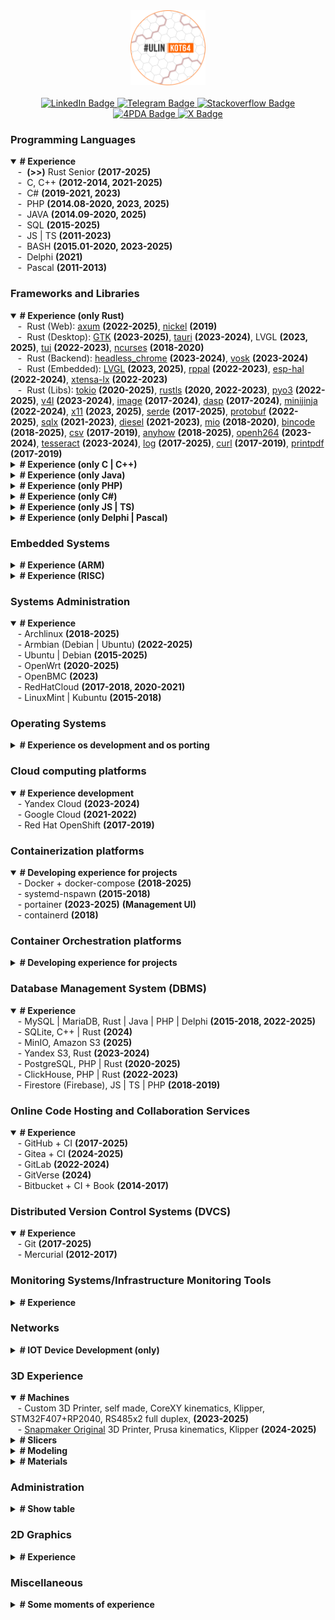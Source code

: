 <div id="header" align="center">
  <img src="https://github.com/denisandroid/denisandroid/blob/main/avatar2.png?raw=true" width="120px"/>
  </br></br>
<div id="badges">
  <a href="http://linkedin.ulinkot.ru">
    <img src="https://img.shields.io/badge/LinkedIn-blue?style=for-the-badge&logo=linkedin&logoColor=white" alt="LinkedIn Badge"/>
  </a>
  <a href="https://telegram.ulinkot.ru">
    <img src="https://img.shields.io/badge/Telegram @UlinKot-red?style=for-the-badge&logo=telegram&logoColor=white" alt="Telegram Badge"/>
  </a>
  <a href="http://stackoverflow.ulinkot.ru">
    <img src="https://img.shields.io/badge/Stackoverflow-green?style=for-the-badge&logo=stackoverflow&logoColor=white" alt="Stackoverflow Badge"/>
  </a>
  <a href="http://4pda.ulinkot.ru">
    <img src="https://img.shields.io/badge/4pda-blue?style=for-the-badge&logo=4pda&logoColor=white" alt="4PDA Badge"/>
  </a>
  <a href="https://crates.io/users/denisandroid">
    <img src="https://img.shields.io/crates/udt/19365?style=for-the-badge&logo=rust&logoColor=white" alt="X Badge"/>
  </a>
</div>
</div>

### Programming Languages
<details open> 
  <summary><b># Experience</b></summary>
  <div>&nbsp;&nbsp;&nbsp;-&nbsp; <b>(>>)</b> Rust Senior <b>(2017-2025)</b></div>
  <div>&nbsp;&nbsp;&nbsp;-&nbsp; C, C++ <b>(2012-2014, 2021-2025)</b></div>
  <div>&nbsp;&nbsp;&nbsp;-&nbsp; C# <b>(2019-2021, 2023)</b></div>
  <div>&nbsp;&nbsp;&nbsp;-&nbsp; PHP <b>(2014.08-2020, 2023, 2025)</b></div>
  <div>&nbsp;&nbsp;&nbsp;-&nbsp; JAVA <b>(2014.09-2020, 2025)</b></div>
  <div>&nbsp;&nbsp;&nbsp;-&nbsp; SQL <b>(2015-2025)</b></div>
  <div>&nbsp;&nbsp;&nbsp;-&nbsp; JS | TS <b>(2011-2023)</b></div>
  <div>&nbsp;&nbsp;&nbsp;-&nbsp; BASH <b>(2015.01-2020, 2023-2025)</b></div>
  <div>&nbsp;&nbsp;&nbsp;-&nbsp; Delphi <b>(2021)</b></div>
  <div>&nbsp;&nbsp;&nbsp;-&nbsp; Pascal <b>(2011-2013)</b></div>
</details>

### Frameworks and Libraries
<details open> 
  <summary><b># Experience (only Rust)</b></summary>
  <div>&nbsp;&nbsp;&nbsp;-&nbsp; Rust (Web): <a href="https://crates.io/crates/axum">axum</a> <b>(2022-2025)</b>, <a href="https://crates.io/crates/nickel">nickel</a> <b>(2019)</b></div>
  <div>&nbsp;&nbsp;&nbsp;-&nbsp; Rust (Desktop): <a href="https://crates.io/crates/gtk">GTK</a> <b>(2023-2025)</b>, <a href="https://crates.io/crates/tauri">tauri</a> <b>(2023-2024)</b>, LVGL <b>(2023, 2025)</b>, <a href="https://crates.io/crates/tui">tui</a> <b>(2022-2023)</b>, <a href="https://crates.io/crates/ncurses">ncurses</a> <b>(2018-2020)</b></div>
  <div>&nbsp;&nbsp;&nbsp;-&nbsp; Rust (Backend): <a href="https://crates.io/crates/headless_chrome">headless_chrome</a> <b>(2023-2024)</b>, <a href="https://crates.io/crates/vosk">vosk</a> <b>(2023-2024)</b></div>
  <div>&nbsp;&nbsp;&nbsp;-&nbsp; Rust (Embedded): <a href="https://crates.io/crates/lvgl">LVGL</a> <b>(2023, 2025)</b>, <a href="https://crates.io/crates/rppal">rppal</a> <b>(2022-2023)</b>, <a href="https://crates.io/crates/esp-hal">esp-hal</a> <b>(2022-2024)</b>, <a href="https://crates.io/crates/xtensa-lx">xtensa-lx</a> <b>(2022-2023)</b></div>
  <div>&nbsp;&nbsp;&nbsp;-&nbsp; Rust (Libs): <a href="https://crates.io/crates/tokio">tokio</a> <b>(2020-2025)</b>, <a href="https://crates.io/crates/rustls">rustls</a> <b>(2020, 2022-2023)</b>, <a href="https://crates.io/crates/pyo3">pyo3</a> <b>(2022-2025)</b>, <a href="https://crates.io/crates/v4l">v4l</a> <b>(2023-2024)</b>, <a href="https://crates.io/crates/image">image</a> <b>(2017-2024)</b>, <a href="https://crates.io/crates/dasp">dasp</a> <b>(2017-2024)</b>, <a href="https://crates.io/crates/minijinja">minijinja</a> <b>(2022-2024)</b>, <a href="https://crates.io/crates/x11">x11</a> <b>(2023, 2025)</b>, <a href="https://crates.io/crates/serde">serde</a> <b>(2017-2025)</b>, <a href="https://crates.io/crates/protobuf">protobuf</a> <b>(2022-2025)</b>, <a href="https://crates.io/crates/sqlx">sqlx</a> <b>(2021-2023)</b>, <a href="https://crates.io/crates/diesel">diesel</a> <b>(2021-2023)</b>, <a href="https://crates.io/crates/mio">mio</a> <b>(2018-2020)</b>, <a href="https://crates.io/crates/bincode">bincode</a> <b>(2018-2025)</b>, <a href="https://crates.io/crates/csv">csv</a> <b>(2017-2019)</b>, <a href="https://crates.io/crates/anyhow">anyhow</a> <b>(2018-2025)</b>, <a href="https://crates.io/crates/openh264">openh264</a> <b>(2023-2024)</b>, <a href="https://crates.io/crates/tesseract">tesseract</a> <b>(2023-2024)</b>, <a href="https://crates.io/crates/log">log</a> <b>(2017-2025)</b>, <a href="https://crates.io/crates/curl">curl</a> <b>(2017-2019)</b>, <a href="https://crates.io/crates/printpdf">printpdf</a> <b>(2017-2019)</b></div>
</details>

<details> 
  <summary><b># Experience (only C | C++)</b></summary>
  <div>&nbsp;&nbsp;&nbsp;-&nbsp; C | C++ (Desktop): QT <b>(2020-2024)</b>, Fltk <b>(2018-2019)</b>, VCL <b>(embarcadero, 2012-2014)</b>b</div>
  <div>&nbsp;&nbsp;&nbsp;-&nbsp; C | C++ (Embedded): LVGL <b>(2023)</b>, esp-idf <b>(2018-2024)</b>, platformio environment <b>(2020-2025)</b>, arduino <b>(2014-2023)</b></div>
  <div>&nbsp;&nbsp;&nbsp;-&nbsp; C | C++ (Mobile): Android NDK <b>(2012-2014)</b></div>
</details>

<details> 
  <summary><b># Experience (only Java)</b></summary>
  <div>&nbsp;&nbsp;&nbsp;-&nbsp; Java (Backend): Spring <b>(2015-2018)</b>, cluServer <b>(2015-2022)</b></div>
  <div>&nbsp;&nbsp;&nbsp;-&nbsp; Java (Mobile): Android SDK <b>(2014-2018)</b>, Android native 28-35 <b>(2025)</b></div>
  <div>&nbsp;&nbsp;&nbsp;-&nbsp; Java (Desktop): Swing <b>(2015-2019)</b>, AWT <b>(2015-2019)</b></div>
</details>

<details> 
  <summary><b># Experience (only PHP)</b></summary>
  <div>&nbsp;&nbsp;&nbsp;-&nbsp; PHP (Web): CodeIgniter 3/4 <b>(2015-2024)</b>, Laravel <b>(2015-2018)</b>, cluServer <b>(2015-2022)</b></div>
</details>

<details> 
  <summary><b># Experience (only C#)</b></summary>
  <div>&nbsp;&nbsp;&nbsp;-&nbsp; C# (Desktop + Backend): .Net 4.5/5 <b>(2019-2022)</b>, .Net Core <b>(2019-2022)</b></div>
</details>

<details> 
  <summary><b># Experience (only JS | TS)</b></summary>
  <div>&nbsp;&nbsp;&nbsp;-&nbsp; JS | TS (Web): React <b>(2014-2024)</b>, Bootstrap(2014-2024), Angular.js <b>(2018-2020)</b>, AdminLTE<b>(2018, 2024)</b></div>
 <div>&nbsp;&nbsp;&nbsp;-&nbsp; JS | TS (Mobile): React Native <b>(2020-2023)</b>, Cordova <b>(2023)</b></div>
 <div>&nbsp;&nbsp;&nbsp;-&nbsp; JS | TS (Backend): Node.js <b>(2022-2023)</b></div>
</details>

<details> 
  <summary><b># Experience (only Delphi | Pascal)</b></summary>
  <div>&nbsp;&nbsp;&nbsp;-&nbsp; Delphi | Pascal (Desktop): VCL <b>(embarcadero, 2012-2015)</b>, CLX <b>(embarcadero, 2012-2015)</b></div>
</details>

### Embedded Systems
<details> 
  <summary><b># Experience (ARM)</b></summary>
  <div>&nbsp;&nbsp;&nbsp;-&nbsp;ARMv8 A53+A72: Amlogic a311d2, <a href="https://4pda.to/forum/index.php?showtopic=1107600">Amlogic a311d</a>, Amlogic s905x3 <b>(2023-2025)</b>, <a href="https://4pda.to/forum/index.php?showtopic=1107152">Rockchip RK3399 NanoPc T4</a> <b>(2024-2025)</b></div>
  <div>&nbsp;&nbsp;&nbsp;-&nbsp;ARMv8 A72:  Raspberry PI 4 <b>(2023-2024)</b></div>
  <div>&nbsp;&nbsp;&nbsp;-&nbsp;ARMv8 A55: <a href="https://4pda.to/forum/index.php?showtopic=1094007">Rockchip RK3568B2 NanoPi R5C</a> <b>(2024-2025)</b></div>
  <div>&nbsp;&nbsp;&nbsp;-&nbsp;ARMv8 A53: Raspberry PI 3 <b>(2019-2023)</b>, Allwinner <a href="https://github.com/UlinProject/REDBOXMINI3-ARMBIAN">H3</a>/<a href="https://github.com/UlinProject/REDBOXMINI5-ARMBIAN">H5</a> <b>(2022-2025)</b>, <a href="https://4pda.to/forum/index.php?showtopic=1016401">Rockchip rk3328 NanoPi NEO3</a> <b>(2020-2024)</b>, Amlogic s905w<b>(2023-2025)</b>, Amlogic s912<b>(2023-2025)</b></div>
  <div>&nbsp;&nbsp;&nbsp;-&nbsp;ARMv6 A11: raspberry pi (zero_pi_v1 / pi_v1) <b>(2020, 2024)</b></div>
  <div>&nbsp;&nbsp;&nbsp;-&nbsp;ARM Cortex-M0: RP2040 <b>(2022-2025)</b></div>
  <div>&nbsp;&nbsp;&nbsp;-&nbsp;ARM Cortex-M3: STM32F103 <b>(2024-2025)</b>, GD32F105 <b>(2024-2025)</b></div>
  <div>&nbsp;&nbsp;&nbsp;-&nbsp;ARM Cortex-M33: RP2350 <b>(2025)</b></div>
  <div>&nbsp;&nbsp;&nbsp;-&nbsp;ARM Cortex-M4: STM32F407 <b>(2022-2023)</b></div>
</details>
<details> 
  <summary><b># Experience (RISC)</b></summary>
  <div>&nbsp;&nbsp;&nbsp;-&nbsp;Xtensa: RISC-V(c3): ESP-C3(esp32), ESP-S(esp32), rust | c++ <b>(2022-2023, 2025)</b></div>
  <div>&nbsp;&nbsp;&nbsp;-&nbsp;Xtensa: ESP-12F(esp8266), rust | c++ <b>(2020-2024)</b></div>
  <div>&nbsp;&nbsp;&nbsp;-&nbsp;MIPS24kec: mt7621a, mt7620n, rust | c++ <b>(2020-2025)</b></div>
  <div>&nbsp;&nbsp;&nbsp;-&nbsp;AVR: atmega128 | atmega328, rust | c++ <b>(2014-2023)</b>), attiny13A <b>(2023-2024)</b>, attiny88-85 <b>(2020-2024)</b></div>
</details>

### Systems Administration
<details open> 
  <summary><b># Experience</b></summary>
  <div>&nbsp;&nbsp;&nbsp;-&nbsp;Archlinux <b>(2018-2025)</b></div>
  <div>&nbsp;&nbsp;&nbsp;-&nbsp;Armbian (Debian | Ubuntu) <b>(2022-2025)</b></div>
  <div>&nbsp;&nbsp;&nbsp;-&nbsp;Ubuntu | Debian <b>(2015-2025)</b></div>
  <div>&nbsp;&nbsp;&nbsp;-&nbsp;OpenWrt <b>(2020-2025)</b></div>
  <div>&nbsp;&nbsp;&nbsp;-&nbsp;OpenBMC <b>(2023)</b></div>
  <div>&nbsp;&nbsp;&nbsp;-&nbsp;RedHatCloud <b>(2017-2018, 2020-2021)</b></div>
  <div>&nbsp;&nbsp;&nbsp;-&nbsp;LinuxMint | Kubuntu <b>(2015-2018)</b></div>
</details>

### Operating Systems
<details> 
  <summary><b># Experience os development and os porting</b></summary>
  <div>&nbsp;&nbsp;&nbsp;-&nbsp;GNU/Linux, Armbian, Porting | Development <b>(2020-2025)</b></div>
  <div>&nbsp;&nbsp;&nbsp;-&nbsp;GNU/Linux, Archlinux ARM, Porting | Development <b>(2020-2025)</b></div>
  <div>&nbsp;&nbsp;&nbsp;-&nbsp;GNU/Linux, OpenWRT MIPS/ARM, Porting | Development <b>(2020-2025)</b></div>
  <div>&nbsp;&nbsp;&nbsp;-&nbsp;Linux, Android 4.2-4.4, Mod | Porting <b>(2013-2015)</b></div>
  <div>&nbsp;&nbsp;&nbsp;-&nbsp;GNU/Linux, OpenBMC, Port <b>(2023)</b></div>
</details>

### Cloud computing platforms
<details open> 
  <summary><b># Experience development</b></summary>
  <div>&nbsp;&nbsp;&nbsp;-&nbsp;Yandex Cloud <b>(2023-2024)</b></div>
  <div>&nbsp;&nbsp;&nbsp;-&nbsp;Google Cloud <b>(2021-2022)</b></div>
  <div>&nbsp;&nbsp;&nbsp;-&nbsp;Red Hat OpenShift <b>(2017-2019)</b></div>
</details>

### Containerization platforms
<details open> 
  <summary><b># Developing experience for projects</b></summary>
  <div>&nbsp;&nbsp;&nbsp;-&nbsp;Docker + docker-compose <b>(2018-2025)</b></div>
  <div>&nbsp;&nbsp;&nbsp;-&nbsp;systemd-nspawn <b>(2015-2018)</b></div>
  <div>&nbsp;&nbsp;&nbsp;-&nbsp;portainer <b>(2023-2025)</b> <b>(Management UI)</b></div>
  <div>&nbsp;&nbsp;&nbsp;-&nbsp;containerd <b>(2018)</b></div>
</details>

### Container Orchestration platforms
<details> 
  <summary><b># Developing experience for projects</b></summary>
  <div>&nbsp;&nbsp;&nbsp;-&nbsp;kubernetes <b>(2024-2025)</b> <b>(k3s, k8s, more with k3s)</b></div>
</details>

### Database Management System (DBMS)
<details open> 
  <summary><b># Experience</b></summary>
  <div>&nbsp;&nbsp;&nbsp;-&nbsp;MySQL | MariaDB, Rust | Java | PHP | Delphi <b>(2015-2018, 2022-2025)</b></div>
  <div>&nbsp;&nbsp;&nbsp;-&nbsp;SQLite, C++ | Rust <b>(2024)</b></div>
  <div>&nbsp;&nbsp;&nbsp;-&nbsp;MinIO, Amazon S3 <b>(2025)</b></div>
  <div>&nbsp;&nbsp;&nbsp;-&nbsp;Yandex S3, Rust <b>(2023-2024)</b></div>
  <div>&nbsp;&nbsp;&nbsp;-&nbsp;PostgreSQL, PHP | Rust <b>(2020-2025)</b></div>
  <div>&nbsp;&nbsp;&nbsp;-&nbsp;ClickHouse, PHP | Rust <b>(2022-2023)</b></div>
  <div>&nbsp;&nbsp;&nbsp;-&nbsp;Firestore (Firebase), JS | TS | PHP <b>(2018-2019)</b></div>
</details>

### Online Code Hosting and Collaboration Services
<details open> 
  <summary><b># Experience</b></summary>
  <div>&nbsp;&nbsp;&nbsp;-&nbsp;GitHub + CI <b>(2017-2025)</b></div>
  <div>&nbsp;&nbsp;&nbsp;-&nbsp;Gitea + CI <b>(2024-2025)</b></div>
  <div>&nbsp;&nbsp;&nbsp;-&nbsp;GitLab <b>(2022-2024)</b></div>
  <div>&nbsp;&nbsp;&nbsp;-&nbsp;GitVerse <b>(2024)</b></div>
  <div>&nbsp;&nbsp;&nbsp;-&nbsp;Bitbucket + CI + Book <b>(2014-2017)</b></div>
</details>

### Distributed Version Control Systems (DVCS)
<details open> 
  <summary><b># Experience</b></summary>
  <div>&nbsp;&nbsp;&nbsp;-&nbsp;Git <b>(2017-2025)</b></div>
  <div>&nbsp;&nbsp;&nbsp;-&nbsp;Mercurial <b>(2012-2017)</b></div>
</details>

### Monitoring Systems/Infrastructure Monitoring Tools
<details> 
  <summary><b># Experience</b></summary>
  <div>&nbsp;&nbsp;&nbsp;-&nbsp;zabbix <b>(2022-2025)</b></div>
</details>

### Networks
<details> 
  <summary><b># IOT Device Development (only)</b></summary>
  <div>&nbsp;&nbsp;&nbsp;-&nbsp;NB Iot, Nidd, RU <b>(2024)</b></div>
  <div>&nbsp;&nbsp;&nbsp;-&nbsp;GSM Iot, BY <b>(2025)</b></div></div>
  <div>&nbsp;&nbsp;&nbsp;-&nbsp;Zigbee, IEEE 802.15.4 <b>(2018)</b></div>
  <div>&nbsp;&nbsp;&nbsp;-&nbsp;1Gbit | 2.5Gbit | 10Gbit <b>(only local network)</b></div>
  <div>&nbsp;&nbsp;&nbsp;-&nbsp;RS485 | UART, 115k-5 million baud, (tire)</div>
</details>

### 3D Experience
<details open> 
  <summary><b># Machines</b></summary>
  <div>&nbsp;&nbsp;&nbsp;-&nbsp;Custom 3D Printer, self made, CoreXY kinematics, Klipper, STM32F407+RP2040, RS485x2 full duplex, <b>(2023-2025)</b></div>
  <div>&nbsp;&nbsp;&nbsp;-&nbsp;<a href="https://github.com/UlinProject/snapmaker-original">Snapmaker Original</a> 3D Printer, Prusa kinematics, Klipper <b>(2024-2025)</b></div>
</details>

<details> 
  <summary><b># Slicers</b></summary>
  <div>&nbsp;&nbsp;&nbsp;-&nbsp;UltiMaker Cura, junior <b>(2023-2025)</b></div>
</details>

<details> 
  <summary><b># Modeling</b></summary>
  <div>&nbsp;&nbsp;&nbsp;-&nbsp;Blender, junior <b>(2024-2025)</b></div>
  <div>&nbsp;&nbsp;&nbsp;-&nbsp;SolveSpace, junior <b>(2023-2025)</b></div>
  <div>&nbsp;&nbsp;&nbsp;-&nbsp;3DSMax, junior <b>(2020-2021)</b></div>
</details>

<details> 
  <summary><b># Materials</b></summary>
  <div>&nbsp;&nbsp;&nbsp;-&nbsp;PLA | PETG plastic <b>(2023-2025)</b></div>
  <div>&nbsp;&nbsp;&nbsp;-&nbsp;TPU plastic <b>(2025)</b></div>
</details>

### Administration
<details> 
  <summary><b># Show table</b></summary>
  <div></div>
  
|   direction   |              name                 |   type   |              abb             |        role         |
| ------------- | --------------------------------- | -------- | ---------------------------- | ------------------- |
|      rust     | Rust — русскоговорящее сообщество | telegram | rustlang_ru                  |    <b>admin</b>     |
|      rust     | Rust Jobs - вакансии & резюме     | telegram | rust_jobs                    |    <b>admin</b>     |
|      rust     | Rust Beginners                    | telegram | rust_beginners_ru            |    <b>admin</b>     |
|      rust     | Московский Rust-митап             | telegram | ruRust_msk                   |    <b>admin</b>     |
|      rust     | Раст-митапы в Санкт-Петербурге    | telegram | ruRust_spb                   |    <b>admin</b>     |
|      rust     | Rust - переводы                   | telegram | rustlang_ru_translations     |    <b>admin</b>     |
|      rust     | Rust offtopic                     | telegram | rust_offtopic                |    <b>admin</b>     |
|    c \| c++   | ESP8266 & ESP32 [RU]              | telegram | ProEsp8266                   |    <b>admin</b>     |
|               | Raspberry Pi [Ru]                 | telegram | ru_raspberry_pi              |    <b>admin</b>     |
|    c \| c++   | pro_esp8266                       | telegram | pro_esp8266                  |    <b>admin</b>     |
|       3D      | Lerdge 3d Russian users           | telegram | Lerdge3d                     |    <b>admin</b>     |

<b>Attention</b>, this table is not advertising.
</details>

### 2D Graphics
<details> 
  <summary><b># Experience</b></summary>
  <div>&nbsp;&nbsp;&nbsp;-&nbsp;Material Design, Minimalism, Inkscape <b>(2015-2022, 2023-2024)</b></div>
  <div>&nbsp;&nbsp;&nbsp;-&nbsp;Gimp <b>(~2020-2025)</b></div>
  <div>&nbsp;&nbsp;&nbsp;-&nbsp;CorelDraw <b>(~2015-2019)</b></div>
</details>

### Miscellaneous
<details> 
  <summary><b># Some moments of experience</b></summary>
  <div>&nbsp;&nbsp;&nbsp;-&nbsp;Music lover senior + <a href="https://www.last.fm/user/UlinKot64">last_fm</a> (~26k_scrobbles, 2k_artists) <b>(2011-2025)</b></div>
 <div>&nbsp;&nbsp;&nbsp;-&nbsp;Aquarium husbandry middle <b>(2022-2025)</b></div>
 <div>&nbsp;&nbsp;&nbsp;-&nbsp;Chess junior <b>(2020-2022)</b></div>
</details>
